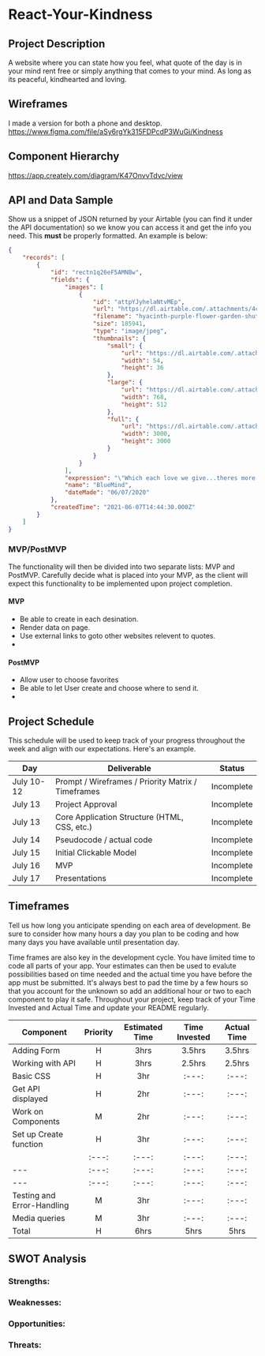 # React-Your-Kindness

## Project Description

A website where you can state how you feel, what quote of the day is in your mind rent free or simply anything that comes to your mind. As long as its peaceful, kindhearted and loving.

## Wireframes

I made a version for both a phone and desktop. https://www.figma.com/file/aSy6rgYk315FDPcdP3WuGj/Kindness

## Component Hierarchy

https://app.creately.com/diagram/K47OnvvTdvc/view

## API and Data Sample

Show us a snippet of JSON returned by your Airtable (you can find it under the API documentation) so we know you can access it and get the info you need. This __must__ be properly formatted. An example is below:

```json
{
    "records": [
        {
            "id": "rectn1q26eF5AMNBw",
            "fields": {
                "images": [
                    {
                        "id": "attpYJyhelaNtvMEp",
                        "url": "https://dl.airtable.com/.attachments/4cb53adefd3ddac292dcc49a0e8ebda9/69921b12/hyacinth-purple-flower-garden-shutterstock-com_12399.jpg",
                        "filename": "hyacinth-purple-flower-garden-shutterstock-com_12399.jpg",
                        "size": 185941,
                        "type": "image/jpeg",
                        "thumbnails": {
                            "small": {
                                "url": "https://dl.airtable.com/.attachmentThumbnails/57903204083e5264bf90ddb57910e6e2/474a49bb",
                                "width": 54,
                                "height": 36
                            },
                            "large": {
                                "url": "https://dl.airtable.com/.attachmentThumbnails/c3e9c51ef58b744ffa072e72506e2a9e/ea36df6b",
                                "width": 768,
                                "height": 512
                            },
                            "full": {
                                "url": "https://dl.airtable.com/.attachmentThumbnails/d18cf529c495f582666584cc7e3a3409/29dc86fd",
                                "width": 3000,
                                "height": 3000
                            }
                        }
                    }
                ],
                "expression": "\"Which each love we give...theres more room for hurt AND growth.",
                "name": "BlueMind",
                "dateMade": "06/07/2020"
            },
            "createdTime": "2021-06-07T14:44:30.000Z"
        }
    ]
}
```

### MVP/PostMVP

The functionality will then be divided into two separate lists: MVP and PostMVP.  Carefully decide what is placed into your MVP, as the client will expect this functionality to be implemented upon project completion.  

#### MVP 

- Be able to create in each desination.
- Render data on page.
- Use external links to goto other websites relevent to quotes.
- 

#### PostMVP  

- Allow user to choose favorites 
- Be able to let User create and choose where to send it.
- 

## Project Schedule

This schedule will be used to keep track of your progress throughout the week and align with our expectations. Here's an example.

|  Day | Deliverable | Status
|---|---| ---|
|July 10-12| Prompt / Wireframes / Priority Matrix / Timeframes | Incomplete
|July 13| Project Approval | Incomplete
|July 13| Core Application Structure (HTML, CSS, etc.) | Incomplete
|July 14| Pseudocode / actual code | Incomplete
|July 15| Initial Clickable Model  | Incomplete
|July 16| MVP | Incomplete
|July 17| Presentations | Incomplete

## Timeframes

Tell us how long you anticipate spending on each area of development. Be sure to consider how many hours a day you plan to be coding and how many days you have available until presentation day.

Time frames are also key in the development cycle.  You have limited time to code all parts of your app.  Your estimates can then be used to evalute possibilities based on time needed and the actual time you have before the app must be submitted. It's always best to pad the time by a few hours so that you account for the unknown so add an additional hour or two to each component to play it safe. Throughout your project, keep track of your Time Invested and Actual Time and update your README regularly.

| Component | Priority | Estimated Time | Time Invested | Actual Time |
| --- | :---: |  :---: | :---: | :---: |
| Adding Form | H | 3hrs| 3.5hrs | 3.5hrs |
| Working with API | H | 3hrs| 2.5hrs | 2.5hrs |
| Basic CSS | H |  3hr | :---: | :---: |
| Get API displayed | H |  2hr | :---: | :---: |
| Work on Components | M |  2hr | :---: | :---: |
| Set up Create function | H |  3hr | :---: | :---: |
|  | :---: |  :---: | :---: | :---: |
| --- | :---: |  :---: | :---: | :---: |
| --- | :---: |  :---: | :---: | :---: |
| Testing and Error-Handling | M |  3hr | :---: | :---: |
| Media queries | M |  3hr | :---: | :---: |
| Total | H | 6hrs| 5hrs | 5hrs |



## SWOT Analysis

### Strengths:

### Weaknesses:

### Opportunities:

### Threats:
